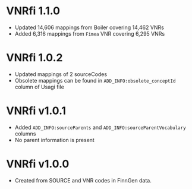 # VNRfi 1.1.0

- Updated 14,606 mappings from Boiler covering 14,462 VNRs
- Added 6,316 mappings from `Fimea` VNR covering 6,295 VNRs

# VNRfi 1.0.2

- Updated mappings of 2 sourceCodes
- Obsolete mappings can be found in `ADD_INFO:obsolete_conceptId` column of Usagi file

# VNRfi v1.0.1

- Added `ADD_INFO:sourceParents` and `ADD_INFO:sourceParentVocabulary` columns
- No parent information is present

# VNRfi v1.0.0

- Created from SOURCE and VNR codes in FinnGen data.
